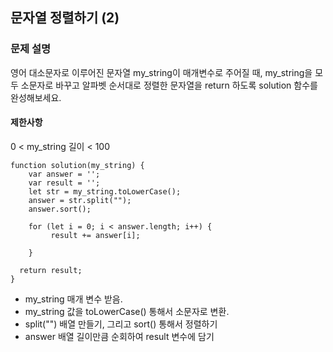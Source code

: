 ## 문자열 정렬하기 (2)

### 문제 설명
영어 대소문자로 이루어진 문자열 my_string이 매개변수로 주어질 때, my_string을 모두 소문자로 바꾸고 알파벳 순서대로 정렬한 문자열을 return 하도록 solution 함수를 완성해보세요.

#### 제한사항
0 < my_string 길이 < 100

```
function solution(my_string) {
    var answer = '';
    var result = ''; 
    let str = my_string.toLowerCase();
    answer = str.split("");
    answer.sort(); 
    
    for (let i = 0; i < answer.length; i++) {
         result += answer[i];
         
    }

  return result;
}
```
+ my_string 매개 변수 받음.
+ my_string 값을 toLowerCase() 통해서 소문자로 변환.
+ split("") 배열 만들기, 그리고 sort() 통해서 정렬하기
+ answer 배열 길이만큼 순회하여 result 변수에 담기 
